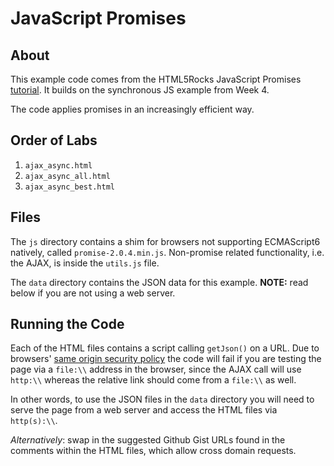 # JavaScript Promises

## About

This example code comes from the HTML5Rocks JavaScript Promises [tutorial](http://www.html5rocks.com/en/tutorials/es6/promises/). It builds on the synchronous JS example from Week 4.

The code applies promises in an increasingly efficient way.

## Order of Labs

1. `ajax_async.html`
2. `ajax_async_all.html`
3. `ajax_async_best.html`

## Files

The `js` directory contains a shim for browsers not supporting ECMAScript6 natively, called `promise-2.0.4.min.js`. Non-promise related functionality, i.e. the AJAX, is inside the `utils.js` file.

The `data` directory contains the JSON data for this example. **NOTE:** read below if you are not using a web server.

## Running the Code

Each of the HTML files contains a script calling `getJson()` on a URL. Due to browsers' [same origin security policy](http://en.wikipedia.org/wiki/Same-origin_policy) the code will fail if you are testing the page via a `file:\\` address in the browser, since the AJAX call will use `http:\\` whereas the relative link should come from a `file:\\` as well.

In other words, to use the JSON files in the `data` directory you will need to serve the page from a web server and access the HTML files via `http(s):\\`.

_Alternatively_: swap in the suggested Github Gist URLs found in the comments within the HTML files, which allow cross domain requests.
